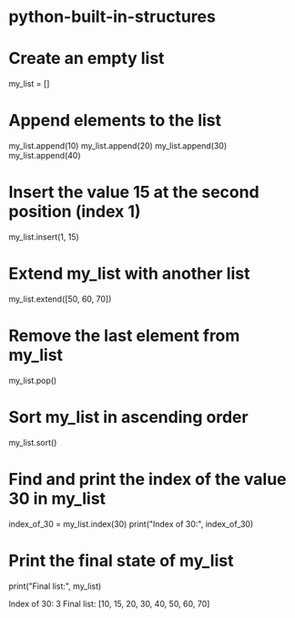 # python-built-in-structures

# Create an empty list
my_list = []

# Append elements to the list
my_list.append(10)
my_list.append(20)
my_list.append(30)
my_list.append(40)

# Insert the value 15 at the second position (index 1)
my_list.insert(1, 15)

# Extend my_list with another list
my_list.extend([50, 60, 70])

# Remove the last element from my_list
my_list.pop()

# Sort my_list in ascending order
my_list.sort()

# Find and print the index of the value 30 in my_list
index_of_30 = my_list.index(30)
print("Index of 30:", index_of_30)

# Print the final state of my_list
print("Final list:", my_list)

Index of 30: 3
Final list: [10, 15, 20, 30, 40, 50, 60, 70]
